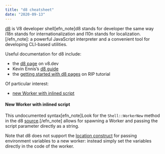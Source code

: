 ```yaml
---
title: "d8 cheatsheet"
date: "2020-09-13"
---
```


[d8](https://source.chromium.org/chromium/chromium/src/+/master:v8/src/d8/d8.h?q=d8&ss=chromium) is V8 developer shell\[efn\_note\]d8 stands for developer the same way i18n stands for internationalization and l10n stands for localization.\[/efn\_note\]: a powerful JavaScript interpreter and a convenient tool for developing CLI-based utilities.

Useful documentation for d8 include:

- the [d8 page](https://v8.dev/docs/d8) on v8.dev
- Kevin Ennis’s [d8 guide](https://gist.github.com/kevincennis/0cd2138c78a07412ef21)
- the [getting started with d8 pages](https://riptutorial.com/v8/example/25393/useful-built-in-functions-and-objects-in-d8) on RIP tutorial

Of particular interest:

- [new Worker with inlined script](#new-worker-with-inlined-script)

#### New Worker with inlined script

This undocumented syntax\[efn\_note\]Look for the `Shell::WorkerNew` method in the d8 [source](https://denolib.github.io/v8-docs/d8_8cc_source.html).\[/efn\_note\] allows for spawning a Worker and passing the script parameter directly as a string.

Note that d8 does not support the [location construct](https://stackoverflow.com/questions/12381882/can-i-pass-parameters-to-js-function-when-i-create-the-new-web-workers-object) for passing environment variables to a new worker: instead simply set the variables directly in the code of the worker.
